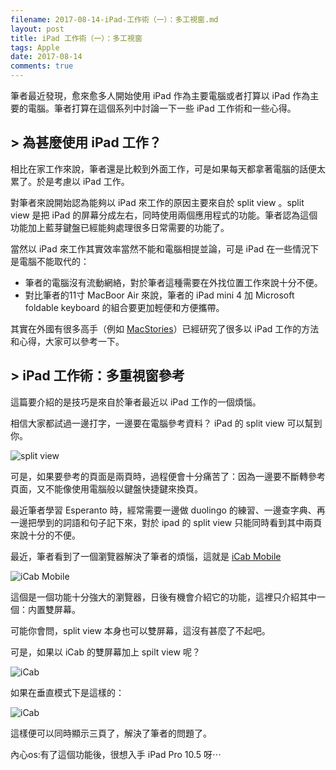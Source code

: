 ```yaml
---
filename: 2017-08-14-iPad-工作術（一）：多工視窗.md
layout: post
title: iPad 工作術（一）：多工視窗
tags: Apple
date: 2017-08-14
comments: true
---
```

筆者最近發現，愈來愈多人開始使用 iPad 作為主要電腦或者打算以 iPad 作為主要的電腦。筆者打算在這個系列中討論一下一些 iPad 工作術和一些心得。

## > 為甚麼使用 iPad 工作？

相比在家工作來說，筆者還是比較到外面工作，可是如果每天都拿著電腦的話便太累了。於是考慮以 iPad 工作。

對筆者來說開始認為能夠以 iPad 來工作的原因主要來自於 split view 。split view 是把 iPad 的屏幕分成左右，同時使用兩個應用程式的功能。筆者認為這個功能加上藍芽鍵盤已經能夠處理很多日常需要的功能了。

當然以 iPad 來工作其實效率當然不能和電腦相提並論，可是 iPad 在一些情況下是電腦不能取代的：

* 筆者的電腦沒有流動網絡，對於筆者這種需要在外找位置工作來說十分不便。
* 對比筆者的11寸 MacBoor Air 來說，筆者的 iPad mini 4 加 Microsoft foldable keyboard 的組合要更加輕便和方便攜帶。

其實在外國有很多高手（例如 [MacStories](https://www.macstories.net)）已經研究了很多以 iPad 工作的方法和心得，大家可以參考一下。

## > iPad 工作術：多重視窗參考

這篇要介紹的是技巧是來自於筆者最近以 iPad 工作的一個煩惱。

相信大家都試過一邊打字，一邊要在電腦參考資料？ iPad 的 split view 可以幫到你。

![split view](%20site.baseurl%20/images/20170814-1.png)

可是，如果要參考的頁面是兩頁時，過程便會十分痛苦了：因為一邊要不斷轉參考頁面，又不能像使用電腦般以鍵盤快捷鍵來換頁。

最近筆者學習 Esperanto 時，經常需要一邊做 duolingo 的練習、一邊查字典、再一邊把學到的詞語和句子記下來，對於 ipad 的 split view 只能同時看到其中兩頁來說十分的不便。

最近，筆者看到了一個瀏覽器解決了筆者的煩惱，這就是 [iCab Mobile](https://appsto.re/hk/mKwxs.i)

![iCab Mobile](%20site.baseurl%20/images/20170814-2.jpg)

這個是一個功能十分強大的瀏覽器，日後有機會介紹它的功能，這裡只介紹其中一個：内置雙屏幕。

可能你會問，split view 本身也可以雙屏幕，這沒有甚麼了不起吧。

可是，如果以 iCab 的雙屏幕加上 spilt view 呢？

![iCab](%20site.baseurl%20/images/20170814-3.png)

如果在垂直模式下是這樣的：

![iCab](%20site.baseurl%20/images/20170814-4.png)

這樣便可以同時顯示三頁了，解決了筆者的問題了。



內心os:有了這個功能後，很想入手 iPad Pro 10.5 呀⋯


